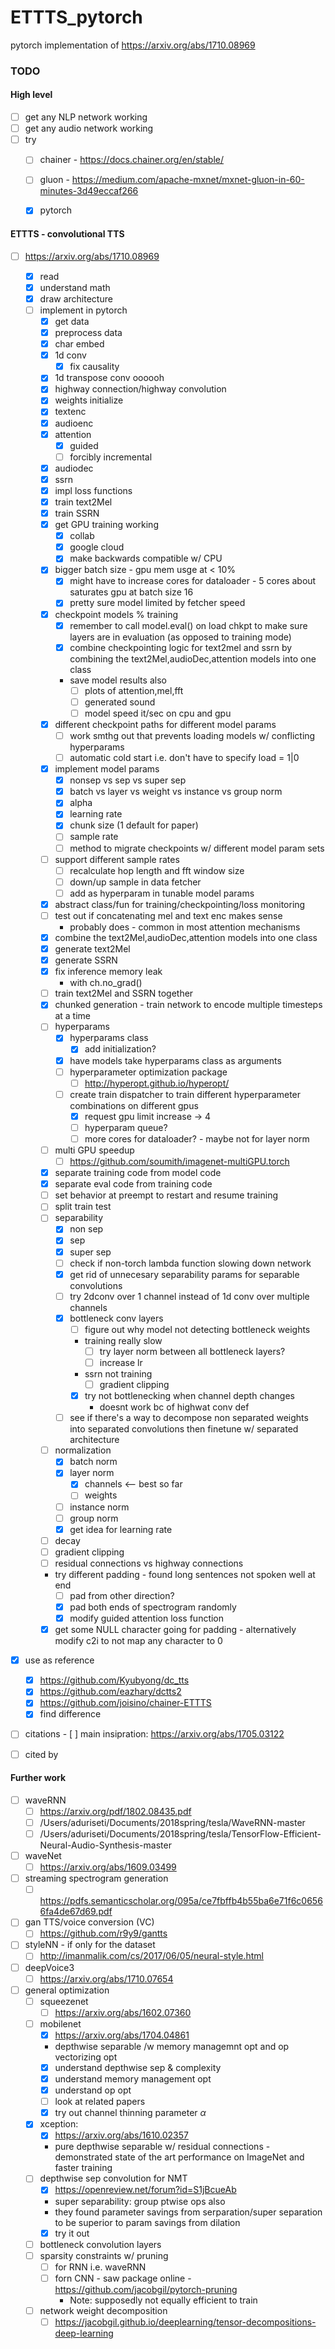 # ETTTS_pytorch
pytorch implementation of https://arxiv.org/abs/1710.08969


### TODO
#### High level
 - [ ] get any NLP network working
 - [ ] get any audio network working
 - [ ] try
     - [ ] chainer - https://docs.chainer.org/en/stable/
     - [ ] gluon - https://medium.com/apache-mxnet/mxnet-gluon-in-60-minutes-3d49eccaf266
     - [x] pytorch
     

#### ETTTS - convolutional TTS 
- [ ] https://arxiv.org/abs/1710.08969
    - [x] read
    - [x] understand math
    - [x] draw architecture
    - [ ] implement in pytorch
        - [x] get data
        - [x] preprocess data
        - [x] char embed
        - [x] 1d conv
            - [x] fix causality
        - [x] 1d transpose conv oooooh
        - [x] highway connection/highway convolution
        - [x] weights initialize
        - [x] textenc
        - [x] audioenc
        - [x] attention
            - [x] guided
            - [ ] forcibly incremental
        - [x] audiodec
        - [x] ssrn
        - [x] impl loss functions
        - [x] train text2Mel
        - [x] train SSRN
        - [x] get GPU training working
            - [x] collab
            - [x] google cloud
            - [x] make backwards compatible w/ CPU
        - [x] bigger batch size - gpu mem usge at < 10%
            - [x] might have to increase cores for dataloader - 5 cores about saturates gpu  at batch size 16
            - [x] pretty sure model limited by fetcher speed
        - [x] checkpoint models % training
            - [x] remember to call model.eval() on load chkpt to make sure layers are in evaluation (as opposed to training mode)
            - [x] combine checkpointing logic for text2mel and ssrn by combining the text2Mel,audioDec,attention models into one class
            - save model results also
                - [ ] plots of attention,mel,fft
                - [ ] generated sound
                - [ ] model speed it/sec on cpu and gpu
        - [x] different checkpoint paths for different model params
            - [ ] work smthg out that prevents loading models w/ conflicting hyperparams
            - [ ] automatic cold start i.e. don't have to specify load = 1|0
        - [x] implement model params
            - [x] nonsep vs sep vs super sep
            - [x] batch vs layer vs weight vs instance vs group norm
            - [x] alpha
            - [x] learning rate
            - [x] chunk size (1 default for paper)
            - [ ] sample rate
            - [ ] method to migrate checkpoints w/ different model param sets
        - [ ] support different sample rates
            - [ ] recalculate hop length and fft window size
            - [ ] down/up sample in data fetcher
            - [ ] add as hyperparam in tunable model params
        - [x] abstract class/fun for training/checkpointing/loss monitoring
        - [ ] test out if concatenating mel and text enc makes sense
            - probably does - common in most attention mechanisms
        - [x] combine the text2Mel,audioDec,attention models into one class
        - [x] generate text2Mel
        - [x] generate SSRN
        - [x] fix inference memory leak
            - with ch.no_grad()
        - [ ] train text2Mel and SSRN together
        - [x] chunked generation - train network to encode multiple timesteps at a time
        - [ ] hyperparams
            - [x] hyperparams class
                - [x] add initialization?
            - [x] have models take hyperparams class as arguments
            - [ ] hyperparameter optimization package
                - [ ] http://hyperopt.github.io/hyperopt/
            - [ ] create train dispatcher to train different hyperparameter combinations on different gpus
                - [x] request gpu limit increase -> 4
                - [ ] hyperparam queue?
                - [ ] more cores for dataloader? - maybe not for layer norm
        - [ ] multi GPU speedup
            - [ ] https://github.com/soumith/imagenet-multiGPU.torch
        - [x] separate training code from model code
        - [x] separate eval code from training code
        - [ ] set behavior at preempt to restart and resume training 
        - [ ] split train test
        - [ ] separability
            - [x] non sep
            - [x] sep
            - [x] super sep
            - [ ] check if non-torch lambda function slowing down network
            - [x] get rid of unnecesary separability params for separable convolutions
            - [ ] try 2dconv over 1 channel instead of 1d conv over multiple channels
            - [x] bottleneck conv layers
                - [ ] figure out why model not detecting bottleneck weights
                - training really slow
                    - [ ] try layer norm between all bottleneck layers? 
                    - [ ] increase lr
                - ssrn not training 
                    - [ ] gradient clipping
                - [x] try not bottlenecking when channel depth changes
                    - doesnt work bc of highwat conv def
            - [ ] see if there's a way to decompose non separated weights into separated convolutions then finetune w/ separated architecture
        - [ ] normalization
            - [x] batch norm
            - [x] layer norm 
                - [x] channels <-- best so far
                - [ ] weights
            - [ ] instance norm
            - [ ] group norm
            - [x] get idea for learning rate
        - [ ] decay
        - [ ] gradient clipping
        - [ ] residual connections vs highway connections
        - try different padding - found long sentences not spoken well at end
            - [ ] pad from other direction?
            - [x] pad both ends of spectrogram randomly
            - [x] modify guided attention loss function
        - [x] get some NULL character going for padding - alternatively modify c2i to not map any character to 0
- [x] use as reference
    - [x] https://github.com/Kyubyong/dc_tts
    - [x] https://github.com/eazhary/dctts2
    - [x] https://github.com/joisino/chainer-ETTTS
    - [x] find difference
- [ ] citations
        - [ ] main insipration: https://arxiv.org/abs/1705.03122
- [ ] cited by



#### Further work
- [ ] waveRNN
    - [ ] https://arxiv.org/pdf/1802.08435.pdf
    - [ ] /Users/aduriseti/Documents/2018spring/tesla/WaveRNN-master
    - [ ] /Users/aduriseti/Documents/2018spring/tesla/TensorFlow-Efficient-Neural-Audio-Synthesis-master
- [ ] waveNet
    - [ ] https://arxiv.org/abs/1609.03499
- [ ] streaming spectrogram generation
    - [ ] https://pdfs.semanticscholar.org/095a/ce7fbffb4b55ba6e71f6c06566fa4de67d69.pdf
- [ ] gan TTS/voice conversion (VC)
    - [ ] https://github.com/r9y9/gantts
- [ ] styleNN - if only for the dataset
    - [ ] http://imanmalik.com/cs/2017/06/05/neural-style.html
- [ ] deepVoice3
    - [ ] https://arxiv.org/abs/1710.07654
- [ ] general optimization
    - [ ] squeezenet
        - [ ] https://arxiv.org/abs/1602.07360
    - [ ] mobilenet
        - [x] https://arxiv.org/abs/1704.04861
        - depthwise separable /w memory managemnt opt and op vectorizing opt
        - [x] understand depthwise sep & complexity
        - [x] understand memory management opt
        - [x] understand op opt
        - [ ] look at related papers
        - [x] try out channel thinning parameter $\alpha$
    - [x] xception:
        - [x] https://arxiv.org/abs/1610.02357
        - pure depthwise separable w/ residual connections - demonstrated state of the art performance on ImageNet and faster training
    - [ ] depthwise sep convolution for NMT
        - [x] https://openreview.net/forum?id=S1jBcueAb
        - super separability: group ptwise ops also
        - they found parameter savings from serparation/super separation to be superior to param savings from dilation
        - [x] try it out 
    - [ ] bottleneck convolution layers
    - [ ] sparsity constraints w/ pruning
        - [ ] for RNN i.e. waveRNN
        - [ ] forn CNN - saw package online - https://github.com/jacobgil/pytorch-pruning
            - Note: supposedly not equally efficient to train
    - [ ] network weight decomposition
        - [ ] https://jacobgil.github.io/deeplearning/tensor-decompositions-deep-learning